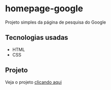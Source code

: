 # homepage-google
Projeto simples da página de pesquisa do Google

## Tecnologias usadas
* HTML
* CSS

## Projeto 
Veja o projeto <a href="https://carolinealeal.github.io/homepage-google/">clicando aqui</a>

